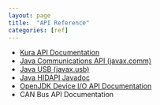 ```yaml
---
layout: page
title:  "API Reference"
categories: [ref]
---
```


<ul>
    <li><a href="http://download.eclipse.org/kura/releases/1.0.0/docs/apidocs/" target="_blank">Kura API Documentation</a></li>
    <li><a href="http://docs.oracle.com/cd/E17802_01/products/products/javacomm/reference/api/" target="_blank">Java Communications API (javax.comm)</a></li>
    <li><a href="http://javax-usb.sourceforge.net/jdoc/" target="_blank">Java USB (javax.usb)</a></li>
    <li><a href="http://hidapi-1.1-javadoc.s3-website-us-east-1.amazonaws.com/index.html" target="_blank">Java HIDAPI Javadoc</a></li>
    <li><a href="http://docs.oracle.com/javame/8.0/api/dio/api/index.html" target="_blank">OpenJDK Device I/O API Documentation</a></li>
    <li>CAN Bus API Documentation</li>
</ul>
